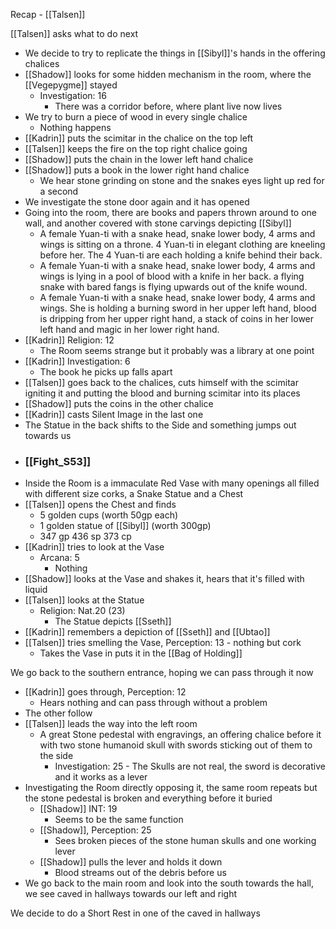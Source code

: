 Recap - [[Talsen]]

[[Talsen]] asks what to do next
- We decide to try to replicate the things in [[Sibyl]]'s hands in the offering chalices
- [[Shadow]] looks for some hidden mechanism in the room, where the [[Vegepygme]] stayed
	- Investigation: 16
		- There was a corridor before, where plant live now lives
- We try to burn a piece of wood in every single chalice
	- Nothing happens
- [[Kadrin]] puts the scimitar in the chalice on the top left
- [[Talsen]] keeps the fire on the top right chalice going
- [[Shadow]] puts the chain in the lower left hand chalice
- [[Shadow]] puts a book in the lower right hand chalice
	- We hear stone grinding on stone and the snakes eyes light up red for a second
- We investigate the stone door again and it has opened
- Going into the room, there are books and papers thrown around to one wall, and another covered with stone carvings depicting [[Sibyl]]
	- A female Yuan-ti with a snake head, snake lower body, 4 arms and wings is sitting on a throne. 4 Yuan-ti in elegant clothing are kneeling before her. The 4 Yuan-ti are each holding a knife behind their back.
	- A female Yuan-ti with a snake head, snake lower body, 4 arms and wings is lying in a pool of blood with a knife in her back. a flying snake with bared fangs is flying upwards out of the knife wound.
	- A female Yuan-ti with a snake head, snake lower body, 4 arms and wings. She is holding a burning sword in her upper left hand, blood is dripping from her upper right hand, a stack of coins in her lower left hand and magic in her lower right hand.
- [[Kadrin]] Religion: 12
	- The Room seems strange but it probably was a library at one point
- [[Kadrin]] Investigation: 6
	- The book he picks up falls apart
- [[Talsen]] goes back to the chalices, cuts himself with the scimitar igniting it and putting the blood and burning scimitar into its places
- [[Shadow]] puts the coins in the other chalice
- [[Kadrin]] casts Silent Image in the last one
- The Statue in the back shifts to the Side and something jumps out towards us
- ### [[Fight_S53]]
- Inside the Room is a immaculate Red Vase with many openings all filled with different size corks, a Snake Statue and a Chest
- [[Talsen]] opens the Chest and finds
	- 5 golden cups (worth 50gp each)
	- 1 golden statue of [[Sibyl]] (worth 300gp)
	- 347 gp 436 sp 373 cp
- [[Kadrin]] tries to look at the Vase
	- Arcana: 5
		- Nothing
- [[Shadow]] looks at the Vase and shakes it, hears that it's filled with liquid
- [[Talsen]] looks at the Statue
	- Religion: Nat.20 (23)
		- The Statue depicts [[Sseth]]
- [[Kadrin]] remembers a depiction of [[Sseth]] and [[Ubtao]]
- [[Talsen]] tries smelling the Vase, Perception: 13 - nothing but cork
	- Takes the Vase in puts it in the [[Bag of Holding]]

We go back to the southern entrance, hoping we can pass through it now
- [[Kadrin]] goes through, Perception: 12
	- Hears nothing and can pass through without a problem
- The other follow
- [[Talsen]] leads the way into the left room
	- A great Stone pedestal with engravings, an offering chalice before it with two stone humanoid skull with swords sticking out of them to the side
		- Investigation: 25 - The Skulls are not real, the sword is decorative and it works as a lever
- Investigating the Room directly opposing it, the same room repeats but the stone pedestal is broken and everything before it buried
	- [[Shadow]] INT: 19
		- Seems to be the same function
	- [[Shadow]], Perception: 25
		- Sees broken pieces of the stone human skulls and one working lever
	- [[Shadow]] pulls the lever and holds it down
		- Blood streams out of the debris before us
- We go back to the main room and look into the south towards the hall, we see caved in hallways towards our left and right

We decide to do a Short Rest in one of the caved in hallways